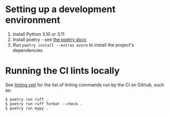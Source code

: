 # Setting up a development environment

1. Install Python 3.10 or 3.11
2. Install poetry - see [the poetry docs](https://python-poetry.org/docs/)
3. Run `poetry install --extras azure` to install the project's dependencies

# Running the CI lints locally

See [linting.yml](.github/workflows/linting.yml) for the list of linting
commands run by the CI on Github, such as:

```shell
$ poetry run ruff .
$ poetry run ruff format --check .
$ poetry run mypy .
```
